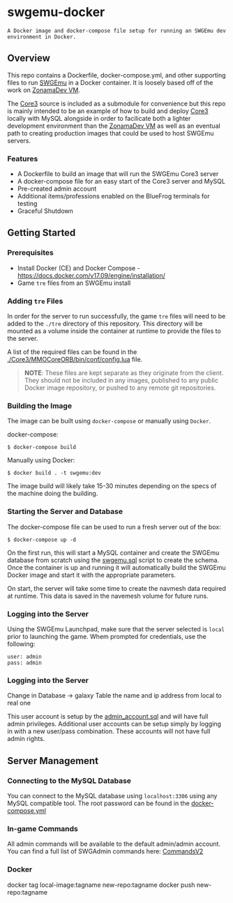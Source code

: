 # swgemu-docker
```
A Docker image and docker-compose file setup for running an SWGEmu dev environment in Docker.
```

## Overview
This repo contains a Dockerfile, docker-compose.yml, and other supporting files to run [SWGEmu](https://www.swgemu.com/) in a Docker container. It is loosely based off of the work on [ZonamaDev VM](https://github.com/Zonama/ZonamaDev).

The [Core3](https://github.com/swgemu/Core3) source is included as a submodule for convenience but this repo is mainly intended to be an example of how to build and deploy [Core3](https://github.com/swgemu/Core3) locally with MySQL alongside in order to facilicate both a lighter development environment than the [ZonamaDev VM](https://github.com/Zonama/ZonamaDev) as well as an eventual path to creating production images that could be used to host SWGEmu servers. 

### Features

* A Dockerfile to build an image that will run the SWGEmu Core3 server
* A docker-compose file for an easy start of the Core3 server and MySQL
* Pre-created admin account
* Additional items/professions enabled on the BlueFrog terminals for testing
* Graceful Shutdown

## Getting Started

### Prerequisites

* Install Docker (CE) and Docker Compose - https://docs.docker.com/v17.09/engine/installation/
* Game `tre` files from an SWGEmu install

### Adding `tre` Files

In order for the server to run successfully, the game `tre` files will need to be added to the `./tre` directory of this repository. This directory will be mounted as a volume inside the container at runtime to provide the files to the server.

A list of the required files can be found in the [./Core3/MMOCoreORB/bin/conf/config.lua](Core3/MMOCoreORB/bin/conf/config.lua) file.

> **NOTE**: These files are kept separate as they originate from the client. They should not be included in any images, published to any public Docker image repository, or pushed to any remote git repositories.

### Building the Image

The image can be built using `docker-compose` or manually using `Docker`.

docker-compose:
```$bash
$ docker-compose build
```

Manually using Docker:
```$bash
$ docker build . -t swgemu:dev
```

The image build will likely take 15-30 minutes depending on the specs of the machine doing the building.

### Starting the Server and Database

The docker-compose file can be used to run a fresh server out of the box:

```$bash
$ docker-compose up -d
```

On the first run, this will start a MySQL container and create the SWGEmu database from scratch using the [swgemu.sql](Core3/MMOCoreORB/sql/swgemu.sql) script to create the schema. Once the container is up and running it will automatically build the SWGEmu Docker image and start it with the appropriate parameters.

On start, the server will take some time to create the navmesh data required at runtime. This data is saved in the navemesh volume for future runs.

### Logging into the Server

Using the SWGEmu Launchpad, make sure that the server selected is `local` prior to launching the game. Whem prompted for credentials, use the following:

```
user: admin
pass: admin
```

### Logging into the Server
Change in Database -> galaxy Table the name and ip address from local to real one

This user account is setup by the [admin_account.sql](sql/02-admin_account.sql) and will have full admin privileges. Additional user accounts can be setup simply by logging in with a new user/pass combination. These accounts will not have full admin rights.


## Server Management

### Connecting to the MySQL Database

You can connect to the MySQL database using `localhost:3306` using any MySQL compatible tool. The root password can be found in the [docker-compose.yml](docker-compose.yml)

### In-game Commands

All admin commands will be available to the default admin/admin account. You can find a full list of SWGAdmin commands here: [CommandsV2](https://drive.google.com/file/d/0BwjBDOFpOsM5OEVuMDh1U3BDYnM/view)


### Docker
docker tag local-image:tagname new-repo:tagname
docker push new-repo:tagname
